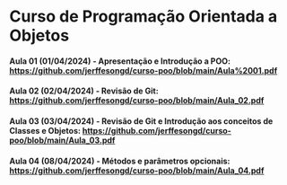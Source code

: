 # Curso de Programação Orientada a Objetos

#### Aula 01 (01/04/2024) - Apresentação e Introdução a POO: https://github.com/jerffesongd/curso-poo/blob/main/Aula%2001.pdf

#### Aula 02 (02/04/2024) - Revisão de Git: https://github.com/jerffesongd/curso-poo/blob/main/Aula_02.pdf

#### Aula 03 (03/04/2024) - Revisão de Git e Introdução aos conceitos de Classes e Objetos: https://github.com/jerffesongd/curso-poo/blob/main/Aula_03.pdf

#### Aula 04 (08/04/2024) - Métodos e parâmetros opcionais: https://github.com/jerffesongd/curso-poo/blob/main/Aula_04.pdf

